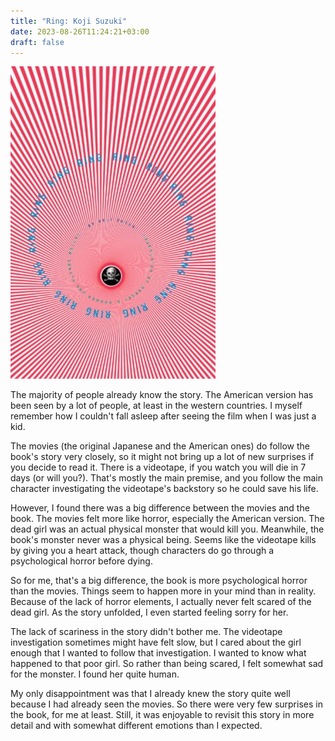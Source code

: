 ```yaml
---
title: "Ring: Koji Suzuki"
date: 2023-08-26T11:24:21+03:00
draft: false
---
```


![Cover](cover.jpg)

The majority of people already know the story. The American version has been seen by a lot of people, at least in the western countries. I myself remember how I couldn't fall asleep after seeing the film when I was just a kid.


The movies (the original Japanese and the American ones) do follow the book's story very closely, so it might not bring up a lot of new surprises if you decide to read it. There is a videotape, if you watch you will die in 7 days (or will you?). That's mostly the main premise, and you follow the main character investigating the videotape's backstory so he could save his life.


However, I found there was a big difference between the movies and the book. The movies felt more like horror, especially the American version. The dead girl was an actual physical monster that would kill you. Meanwhile, the book's monster never was a physical being. Seems like the videotape kills by giving you a heart attack, though characters do go through a psychological horror before dying.


So for me, that's a big difference, the book is more psychological horror than the movies. Things seem to happen more in your mind than in reality. Because of the lack of horror elements, I actually never felt scared of the dead girl. As the story unfolded, I even started feeling sorry for her.


The lack of scariness in the story didn't bother me. The videotape investigation sometimes might have felt slow, but I cared about the girl enough that I wanted to follow that investigation. I wanted to know what happened to that poor girl. So rather than being scared, I felt somewhat sad for the monster. I found her quite human.


My only disappointment was that I already knew the story quite well because I had already seen the movies. So there were very few surprises in the book, for me at least. Still, it was enjoyable to revisit this story in more detail and with somewhat different emotions than I expected.
